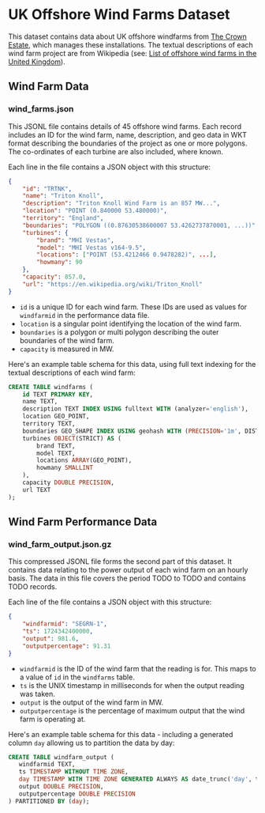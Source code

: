 # UK Offshore Wind Farms Dataset

This dataset contains data about UK offshore windfarms from [The Crown Estate](https://www.thecrownestate.co.uk/en-gb/what-we-do/asset-map/), which manages these installations.  The textual descriptions of each wind farm project are from Wikipedia (see: [List of offshore wind farms in the United Kingdom](https://en.wikipedia.org/wiki/List_of_offshore_wind_farms_in_the_United_Kingdom)).

## Wind Farm Data

### wind_farms.json

This JSONL file contains details of 45 offshore wind farms.  Each record includes an ID for the wind farm, name, description, and geo data in WKT format describing the boundaries of the project as one or more polygons.  The co-ordinates of each turbine are also included, where known.
 
Each line in the file contains a JSON object with this structure:

```json
{
    "id": "TRTNK", 
    "name": "Triton Knoll", 
    "description": "Triton Knoll Wind Farm is an 857 MW...",
    "location": "POINT (0.840000 53.480000)", 
    "territory": "England", 
    "boundaries": "POLYGON ((0.87630538600007 53.4262737870001, ...))", 
    "turbines": {
        "brand": "MHI Vestas", 
        "model": "MHI Vestas v164-9.5", 
        "locations": ["POINT (53.4212466 0.9478282)", ...], 
        "howmany": 90
    }, 
    "capacity": 857.0, 
    "url": "https://en.wikipedia.org/wiki/Triton_Knoll"
}
```

* `id` is a unique ID for each wind farm.  These IDs are used as values for `windfarmid` in the performance data file.
* `location` is a singular point identifying the location of the wind farm.
* `boundaries` is a polygon or multi polygon describing the outer boundaries of the wind farm.
* `capacity` is measured in MW.

Here's an example table schema for this data, using full text indexing for the textual descriptions of each wind farm:

```sql
CREATE TABLE windfarms (
    id TEXT PRIMARY KEY,
    name TEXT,
    description TEXT INDEX USING fulltext WITH (analyzer='english'),
    location GEO_POINT,
    territory TEXT,
    boundaries GEO_SHAPE INDEX USING geohash WITH (PRECISION='1m', DISTANCE_ERROR_PCT=0.025),
    turbines OBJECT(STRICT) AS (
        brand TEXT,
        model TEXT,
        locations ARRAY(GEO_POINT),
        howmany SMALLINT
    ),
    capacity DOUBLE PRECISION,
    url TEXT
);
```

## Wind Farm Performance Data

### wind_farm_output.json.gz

This compressed JSONL file forms the second part of this dataset. It contains data relating to the power output of each wind farm on an hourly basis.  The data in this file covers the period TODO to TODO and contains TODO records. 

Each line of the file contains a JSON object with this structure:

```json
{
    "windfarmid": "SEGRN-1",
    "ts": 1724342400000,
    "output": 981.6,
    "outputpercentage": 91.31
}
```

* `windfarmid` is the ID of the wind farm that the reading is for.  This maps to a value of `id` in the `windfarms` table.
* `ts` is the UNIX timestamp in milliseconds for when the output reading was taken.
* `output` is the output of the wind farm in MW.
* `outputpercentage` is the percentage of maximum output that the wind farm is operating at.

Here's an example table schema for this data - including a generated column `day` allowing us to partition the data by day:

```sql
CREATE TABLE windfarm_output (
   windfarmid TEXT,
   ts TIMESTAMP WITHOUT TIME ZONE,
   day TIMESTAMP WITH TIME ZONE GENERATED ALWAYS AS date_trunc('day', ts),
   output DOUBLE PRECISION,
   outputpercentage DOUBLE PRECISION
) PARTITIONED BY (day);
```
